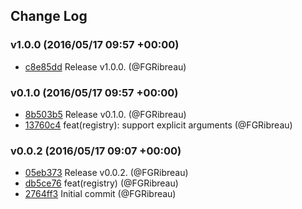## Change Log

### v1.0.0 (2016/05/17 09:57 +00:00)
- [c8e85dd](https://github.com/iadvize/javascript-ioc-library/commit/c8e85dd9ec48c08b7badcfc482e1fda809630fce) Release v1.0.0. (@FGRibreau)

### v0.1.0 (2016/05/17 09:57 +00:00)
- [8b503b5](https://github.com/iadvize/javascript-ioc-library/commit/8b503b57fc158874780a6fec9325e25d140d6507) Release v0.1.0. (@FGRibreau)
- [13760c4](https://github.com/iadvize/javascript-ioc-library/commit/13760c48e921c0ec113aaa37949aef5428272ad4) feat(registry): support explicit arguments (@FGRibreau)

### v0.0.2 (2016/05/17 09:07 +00:00)
- [05eb373](https://github.com/iadvize/javascript-ioc-library/commit/05eb3735e542b1843b83d8d9fe2a72829c33edc9) Release v0.0.2. (@FGRibreau)
- [db5ce76](https://github.com/iadvize/javascript-ioc-library/commit/db5ce76f8a91ee9b934b9a8729356865fcf52f9c) feat(registry) (@FGRibreau)
- [2764ff3](https://github.com/iadvize/javascript-ioc-library/commit/2764ff3e59346682a3fd570edd88b7d3d680e616) Initial commit (@FGRibreau)